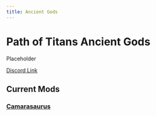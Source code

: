 ```yaml
---
title: Ancient Gods
---
```


# Path of Titans Ancient Gods

Placeholder

[Discord Link](#)

## Current Mods

### [Camarasaurus](./Path-of-Titans-Camarasaurus)
